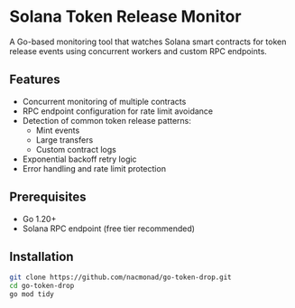# Solana Token Release Monitor

A Go-based monitoring tool that watches Solana smart contracts for token release events using concurrent workers and custom RPC endpoints.

## Features

- Concurrent monitoring of multiple contracts
- RPC endpoint configuration for rate limit avoidance
- Detection of common token release patterns:
  - Mint events
  - Large transfers
  - Custom contract logs
- Exponential backoff retry logic
- Error handling and rate limit protection

## Prerequisites

- Go 1.20+
- Solana RPC endpoint (free tier recommended)

## Installation

```bash
git clone https://github.com/nacmonad/go-token-drop.git
cd go-token-drop
go mod tidy